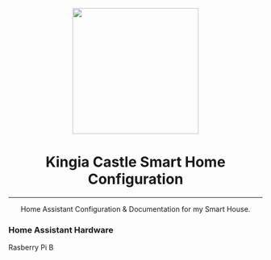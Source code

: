 <p align="center">
  <img src="https://github.com/JamesMcCarthy79/Home-Assistant-Config/blob/master/HA%20Pics/Kingia%20Castle.png" width="250"/>
</p>
<h1 align="center">Kingia Castle Smart Home Configuration</h1>
<hr ---</hr>
<p align="center">Home Assistant Configuration &amp; Documentation for my Smart House.</p>

### Home Assistant Hardware
Rasberry Pi B


